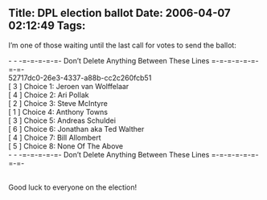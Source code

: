 Title: DPL election ballot
Date: 2006-04-07 02:12:49
Tags: 
---
<p>I&#8217;m one of those waiting until the last call for votes to send the ballot:</p>

<p>- - -=-=-=-=-=- Don&#8217;t Delete Anything Between These Lines =-=-=-=-=-=-=-=-<br/>
52717dc0-26e3-4337-a88b-cc2c260fcb51<br/>
[ 3 ] Choice 1: Jeroen van Wolffelaar<br/>
[ 4 ] Choice 2: Ari Pollak<br/>
[ 2 ] Choice 3: Steve McIntyre<br/>
[ 1 ] Choice 4: Anthony Towns<br/>
[ 3 ] Choice 5: Andreas Schuldei<br/>
[ 6 ] Choice 6: Jonathan aka Ted Walther<br/>
[ 4 ] Choice 7: Bill Allombert<br/>
[ 5 ] Choice 8: None Of The Above<br/>
- - -=-=-=-=-=- Don&#8217;t Delete Anything Between These Lines =-=-=-=-=-=-=-=-</p>

<p><br/>
Good luck to everyone on the election!</p>
